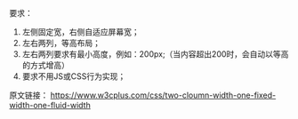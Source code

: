 要求：
1. 左侧固定宽，右侧自适应屏幕宽；
2. 左右两列，等高布局；
3. 左右两列要求有最小高度，例如：200px;（当内容超出200时，会自动以等高的方式增高）
4. 要求不用JS或CSS行为实现；

原文链接：
https://www.w3cplus.com/css/two-cloumn-width-one-fixed-width-one-fluid-width

